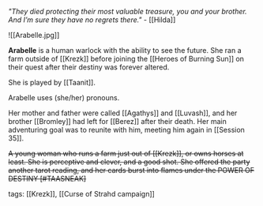 *"They died protecting their most valuable treasure, you and your brother. And I’m sure they have no regrets there."* - [[Hilda]]

![[Arabelle.jpg]]

**Arabelle** is a human warlock with the ability to see the future. She ran a farm outside of [[Krezk]] before joining the [[Heroes of Burning Sun]] on their quest after their destiny was forever altered. 

She is played by [[Taanit]].

Arabelle uses (she/her) pronouns.

Her mother and father were called [[Agathys]] and [[Luvash]], and her brother [[Bromley]] had left for [[Berez]] after their death. Her main adventuring goal was to reunite with him, meeting him again in [[Session 35]].

~~A young woman who runs a farm just out of [[Krezk]], or owns horses at least. She is perceptive and clever, and a good shot. She offered the party another tarot reading, and her cards burst into flames under the POWER OF DESTINY [#TAASNEAK]~~

tags: [[Krezk]], [[Curse of Strahd campaign]]